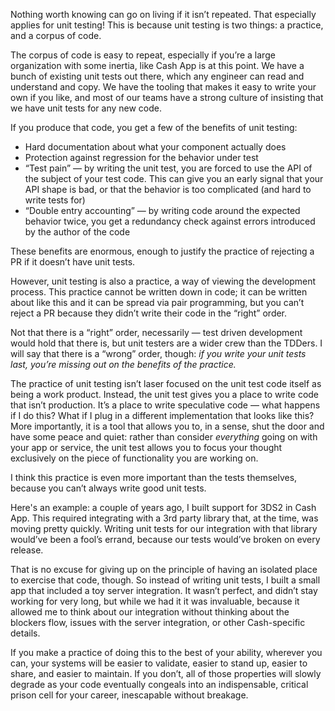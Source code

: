 Nothing worth knowing can go on living if it isn’t repeated. That especially applies for unit testing! This is because unit testing is two things: a practice, and a corpus of code.

The corpus of code is easy to repeat, especially if you’re a large organization with some inertia, like Cash App is at this point. We have a bunch of existing unit tests out there, which any engineer can read and understand and copy. We have the tooling that makes it easy to write your own if you like, and most of our teams have a strong culture of insisting that we have unit tests for any new code.

If you produce that code, you get a few of the benefits of unit testing:

* Hard documentation about what your component actually does
* Protection against regression for the behavior under test
* “Test pain” — by writing the unit test, you are forced to use the API of the subject of your test code. This can give you an early signal that your API shape is bad, or that the behavior is too complicated (and hard to write tests for)
* “Double entry accounting” — by writing code around the expected behavior twice, you get a redundancy check against errors introduced by the author of the code

These benefits are enormous, enough to justify the practice of rejecting a PR if it doesn’t have unit tests.

However, unit testing is also a practice, a way of viewing the development process. This practice cannot be written down in code; it can be written about like this and it can be spread via pair programming, but you can’t reject a PR because they didn’t write their code in the “right” order.

Not that there is a “right” order, necessarily — test driven development would hold that there is, but unit testers are a wider crew than the TDDers. I will say that there is a “wrong” order, though: *if you write your unit tests last, you’re missing out on the benefits of the practice.*

The practice of unit testing isn’t laser focused on the unit test code itself as being a work product. Instead, the unit test gives you a place to write code that isn’t production. It’s a place to write speculative code — what happens if I do this? What if I plug in a different implementation that looks like this? More importantly, it is a tool that allows you to, in a sense, shut the door and have some peace and quiet: rather than consider *everything* going on with your app or service, the unit test allows you to focus your thought exclusively on the piece of functionality you are working on.

I think this practice is even more important than the tests themselves, because you can’t always write good unit tests.

Here's an example: a couple of years ago, I built support for 3DS2 in Cash App. This required integrating with a 3rd party library that, at the time, was moving pretty quickly. Writing unit tests for our integration with that library would’ve been a fool’s errand, because our tests would’ve broken on every release.

That is no excuse for giving up on the principle of having an isolated place to exercise that code, though. So instead of writing unit tests, I built a small app that included a toy server integration. It wasn’t perfect, and didn’t stay working for very long, but while we had it it was invaluable, because it allowed me to think about our integration without thinking about the blockers flow, issues with the server integration, or other Cash-specific details.

If you make a practice of doing this to the best of your ability, wherever you can, your systems will be easier to validate, easier to stand up, easier to share, and easier to maintain. If you don’t, all of those properties will slowly degrade as your code eventually congeals into an indispensable, critical prison cell for your career, inescapable without breakage.
